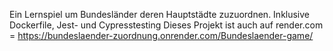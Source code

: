 Ein Lernspiel um Bundesländer deren Hauptstädte zuzuordnen.
Inklusive Dockerfile, Jest- und Cypresstesting
Dieses Projekt ist auch auf render.com =  https://bundeslaender-zuordnung.onrender.com/Bundeslaender-game/
